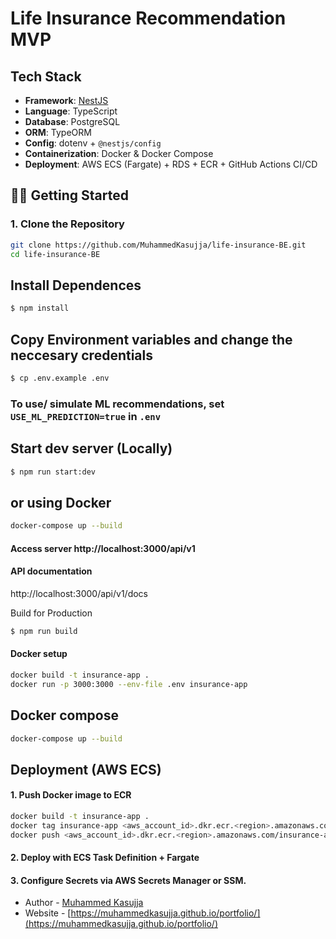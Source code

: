 # Life Insurance Recommendation MVP

## Tech Stack

- **Framework**: [NestJS](https://nestjs.com/)
- **Language**: TypeScript
- **Database**: PostgreSQL
- **ORM**: TypeORM
- **Config**: dotenv + `@nestjs/config`
- **Containerization**: Docker & Docker Compose
- **Deployment**: AWS ECS (Fargate) + RDS + ECR + GitHub Actions CI/CD

## 🧑‍💻 Getting Started

### 1. Clone the Repository

```bash
git clone https://github.com/MuhammedKasujja/life-insurance-BE.git
cd life-insurance-BE
```

## Install Dependences

```bash
$ npm install
```

## Copy Environment variables and change the neccesary credentials
```bash
$ cp .env.example .env
```

### To use/ simulate ML recommendations, set `USE_ML_PREDICTION=true` in `.env`

## Start dev server (Locally)

```bash
$ npm run start:dev
```

## or using Docker
```bash
docker-compose up --build
```

#### Access server http://localhost:3000/api/v1

#### API documentation

http://localhost:3000/api/v1/docs

Build for Production

```bash
$ npm run build
```

#### Docker setup

```bash
docker build -t insurance-app .
docker run -p 3000:3000 --env-file .env insurance-app
```

## Docker compose
```bash
docker-compose up --build
```

## Deployment (AWS ECS)
#### 1. Push Docker image to ECR
```bash
docker build -t insurance-app .
docker tag insurance-app <aws_account_id>.dkr.ecr.<region>.amazonaws.com/insurance-app
docker push <aws_account_id>.dkr.ecr.<region>.amazonaws.com/insurance-app
```
#### 2. Deploy with ECS Task Definition + Fargate
#### 3. Configure Secrets via AWS Secrets Manager or SSM.

- Author - [Muhammed Kasujja](https://github.com/MuhammedKasujja)
- Website - [https://muhammedkasujja.github.io/portfolio/](https://muhammedkasujja.github.io/portfolio/)
